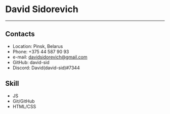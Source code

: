 # David Sidorevich

---

## Contacts
   * Location: Pinsk, Belarus
   * Phone: +375 44 587 90 93
   * e-mail: davidsidorevich@gmail.com
   * GitHub: david-sid
   * Discord: David(david-sid)#7344

## Skill
   * JS
   * Git/GitHub
   * HTML/CSS
